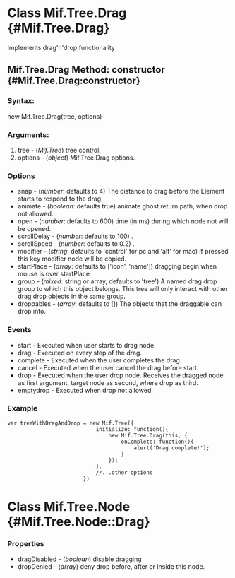Class Mif.Tree.Drag {#Mif.Tree.Drag}
====================================
Implements drag'n'drop functionality

Mif.Tree.Drag Method: constructor {#Mif.Tree.Drag:constructor}
----------------------------------------------------------

### Syntax:

new Mif.Tree.Drag(tree, options)

### Arguments:

1. tree - (*Mif.Tree*) tree control.
2. options - (*object*) Mif.Tree.Drag options.

### Options

* snap           - (*number*: defaults to 4) The distance to drag before the Element starts to respond to the drag.
* animate        - (*boolean*: defaults true) animate ghost return path, when drop not allowed.
* open           - (*number*: defaults to 600) time (in ms) during which node not will be opened.
* scrollDelay    - (*number*: defaults to 100) .
* scrollSpeed    - (*number*: defaults to 0.2) .
* modifier       - (*string*: defaults to 'control' for pc and 'alt' for mac) if pressed this key modifier node will be copied.
* startPlace     - (*array*: defaults to ['icon', 'name']) dragging begin when mouse is over startPlace
* group          - (*mixed*: string or array, defaults to 'tree') A named drag drop group to which this object belongs. This tree will only interact with other drag drop objects in the same group.
* droppables     - (*array*: defaults to []) The objects that the draggable can drop into.

### Events

* start     - Executed when user starts to drag node.
* drag      - Executed on every step of the drag.
* complete  - Executed when the user completes the drag.
* cancel    - Executed when the user cancel the drag before start.
* drop      - Executed when the user drop node. Receives the dragged node as first argument, target node as second, where drop as third.
* emptydrop - Executed when drop not allowed.


### Example

	var treeWithDragAndDrop = new Mif.Tree({
								initialize: function(){
									new Mif.Tree.Drag(this, {
										onComplete: function(){
											alert('Drag complete!');
										}
									});
								},
								//...other options
							})
							
Class Mif.Tree.Node {#Mif.Tree.Node::Drag}
==========================================

### Properties

* dragDisabled - (*boolean*) disable dragging
* dropDenied  -  (*array*) deny drop before, after or inside this node.
